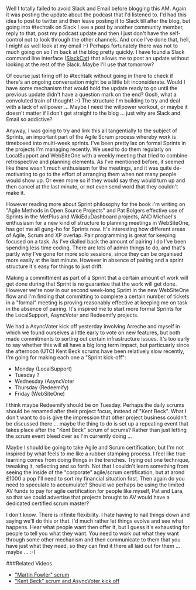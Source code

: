 Well I totally failed to avoid Slack and Email before blogging this AM.  Again it was posting the update about the podcast that I'd listened to.  I'd had this idea to post to twitter and then leave posting it to Slack till after the blog, but going into #techtalk on Slack I see a post by another community member, reply to that, post my podcast update and then I just don't have the self-control not to look through the other channels.  And once I've done that, hell, I might as well look at my email :-) Perhaps fortunately there was not to much going on so I'm back at the blog pretty quickly.  I have found a Slack command line interface ([SlackCat](https://github.com/rlister/slackcat)) that allows me to post an update without looking at the rest of the Slack.  Maybe I'll use that tomorrow?

Of course just firing off to #techtalk without going in there to check if there's an ongoing conversation might be a little bit inconsiderate.  Would I have some mechanism that would hold the update ready to go until the previous update didn't have a question mark on the end?  Gosh, what a convoluted train of thought! :-) The structure I'm building to try and deal with a lack of willpower ... Maybe I need the willpower workout, or maybe it doesn't matter if I don't get straight to the blog ... just why are Slack and Email so addictive?

Anyway, I was going to try and link this all tangentially to the subject of Sprints, an important part of the Agile Scrum process whereby work is timeboxed into multi-week sprints.  I've been pretty lax on formal Sprints in the projects I'm managing recently.  We used to do them regularly on LocalSupport and WebSiteOne with a weekly meeting that tried to combine retrospective and planning elements.  As I've mentioned before, it seemed like there wasn't much enthusiasm for the meetings, and it was quite de-motivating to go to the effort of arranging them when not many people would show up.  Or even more so if they would say they would turn up and then cancel at the last minute, or not even send word that they couldn't make it.

However reading more about Sprint philosophy for the book I'm writing on "Agile Methods in Open Source Projects" and Pat Bolgers effective use of Sprints in the MetPlus and WikiEduDashboard projects, AND Michael's enthusiasm for a new kind of structure to planning meetings in WebSiteOne, has got me all gung-ho for Sprints now.  It's interesting how different areas of Agile, Scrum and XP overlap.  Pair programming is great for keeping focused on a task.  As I've dialled back the amount of pairing I do I've been spending less time coding.  There are lots of admin things to do, and that's partly why I've gone for more solo sessions, since they can be organised more easily at the last minute.  However in absence of pairing and a sprint structure it's easy for things to just drift.

Making a committment as part of a Sprint that a certain amount of work will get done during that Sprint is no guarantee that the work will get done.  However we're now in our second week-long Sprint in the new WebSiteOne flow and I'm finding that committing to complete a certain number of tickets in a "formal" meeting is proving reasonably effective at keeping me on task in the absence of pairing.  It's inspired me to start more formal Sprints for the LocalSupport, AsyncVoter and Redeemify projects.

We had a AsyncVoter kick off yesterday involving Arreche and myself in which we found ourselves a little early to vote on new features, but both made commitments to sorting out certain infrastructure issues.  It's too early to say whether this will all have a big long term impact, but particuarly since the afternoon (UTC) Kent Beck scrums have been relatively slow recently, I'm going for making each one a "Sprint kick-off":

* Monday (LocalSupport)
* Tuesday ?
* Wednesday (AsyncVoter
* Thursday (Redeemify)
* Friday (WebSiteOne)

I think maybe Redeemify should be on Tuesday.  Perhaps the daily scrums should be renamed after their project focus, instead of "Kent Beck".  What I don't want to do is give the impression that other project business couldn't be discussed there ... maybe the thing to do is set up a repeating event that takes place after the "Kent Beck" scrum of scrums?  Rather than just letting the scrum event bleed over as I'm currently doing ...

Maybe I should be going to take Agile and Scrum certification, but I'm not inspired by what feels to me like a rubber stamping process.  I feel like true learning comes from doing things in the trenches.  Trying out one technique, tweaking it, reflecting and so forth.  Not that I couldn't learn something from seeing the inside of the "corporate" agile/scrum certification, but at arond £1000 a pop I'll need to sort my financial situation first.  Then again do you need to speculate to accumulate?  Should we perhaps be using the limited AV funds to pay for agile certification for people like myself, Pat and Lara, so that we could advertise that projects brought to AV would have a dedicated certified scrum master?

I don't know.  There is infinite flexibility.  I hate having to nail things down and saying we'll do this or that.  I'd much rather let things evolve and see what happens.  Hear what people want then offer it, but I guess it's exhausting for people to tell you what they want.  You need to work out what they want through some other mechanism and then communicate to them that you have just what they need, so they can find it there all laid out for them ... maybe ... :-)

###Related Videos

* ["Martin Fowler" scrum](https://youtu.be/QP1S5Tp4-TA)
* ["Kent Beck" scrum and AsyncVoter kick off](https://www.youtube.com/watch?v=bI5sC-s1-Eo)
